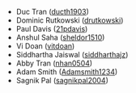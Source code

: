 - Duc Tran ([ducth1903](https://github.com/ducth1903))
- Dominic Rutkowski ([drutkowski](https://github.com/dominicrutk))
- Paul Davis ([21pdavis](https://github.com/21pdavis))
- Anshul Saha ([sheldor1510](https://github.com/sheldor1510))
- Vi Doan ([vitdoan](https://github.com/vitdoan))
- Siddhartha Jaiswal ([siddharthajz](https://github.com/siddharthajz))
- Abby Tran ([nhan0504](https://github.com/nhan0504))
- Adam Smith ([Adamsmith1234](https://github.com/Adamsmith1234))
- Sagnik Pal ([sagnikpal2004](https://github.com/sagnikpal2004))